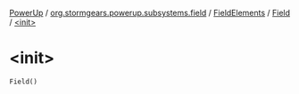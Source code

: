 [PowerUp](../../../index.md) / [org.stormgears.powerup.subsystems.field](../../index.md) / [FieldElements](../index.md) / [Field](index.md) / [&lt;init&gt;](./-init-.md)

# &lt;init&gt;

`Field()`